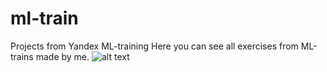 # ml-train
Projects from Yandex ML-training
Here you can see all exercises from ML-trains made by me.
![alt text]("C:\Users\Андрей\Downloads\46e0bc6c-8485-4ff8-a0e8-0bca17ee184e.pdf")
